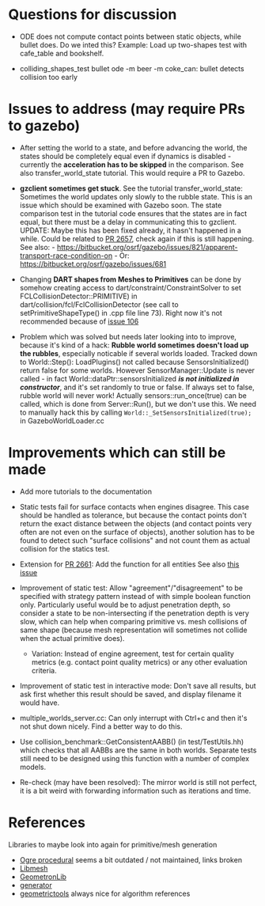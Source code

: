# Questions for discussion

- ODE does not compute contact points between static objects, while bullet does.
  Do we inted this? Example: Load up two-shapes test with cafe_table and bookshelf.

- colliding_shapes_test bullet ode -m beer -m coke_can: bullet detects collision too early

# Issues to address (may require PRs to gazebo)

- After setting the world to a state, and before advancing the world, the states should be completely equal even if dynamics is
  disabled - currently the **acceleration has to be skipped** in the comparison.
  See also transfer_world_state tutorial. This would require a PR to Gazebo.

- **gzclient sometimes get stuck**. See the tutorial transfer_world_state:
  Sometimes the world updates only slowly to the rubble state. This is an issue which should
  be examined with Gazebo soon. The state comparison test in the tutorial code ensures that the states are in fact
  equal, but there must be a delay in communicating this to gzclient.
  UPDATE: Maybe this has been fixed already, it hasn't happened in a while.
  Could be related to [PR 2657](https://bitbucket.org/osrf/gazebo/pull-requests/2657), check again if this is still happening.
  See also:
      - https://bitbucket.org/osrf/gazebo/issues/821/apparent-transport-race-condition-on
      - Or: https://bitbucket.org/osrf/gazebo/issues/681

- Changing **DART shapes from Meshes to Primitives** can be done by somehow creating access to
  dart/constraint/ConstraintSolver to set FCLCollisionDetector::PRIMITIVE) in dart/collision/fcl/FclCollisionDetector
  (see call to setPrimitiveShapeType() in .cpp file line 73). Right now it's not recommended because of
  [issue 106](https://github.com/flexible-collision-library/fcl/issues/106)

- Problem which was solved but needs later looking into to improve, because it's kind of a hack:
  **Rubble world sometimes doesn't load up the rubbles**, especially noticable if several worlds loaded. Tracked down to 
  World::Step(): LoadPlugins() not called because SensorsInitialized() return false for some worlds.
  However SensorManager::Update is never called - in fact World::dataPtr::sensorsInitialized ***is not initialized in constructor***,
  and it's set randomly to true or false. If always set to false, rubble world will never work!
  Actually sensors::run_once(true) can be called, which is done from Server::Run(), but we don't use this.
  We need to manually hack this by calling ``World::_SetSensorsInitialized(true);`` in GazeboWorldLoader.cc

# Improvements which can still be made

- Add more tutorials to the documentation

- Static tests fail for surface contacts when engines disagree. This
  case should be handled as tolerance, but because the contact points don't
  return the exact distance between the objects (and contact points very often
  are not even on the surface of objects), another solution has to be found
  to detect such "surface collisions" and not count them as actual collision
  for the statics test.

- Extension for [PR 2661](https://bitbucket.org/osrf/gazebo/pull-requests/2661): Add the function for all entities
  See also [this issue](https://bitbucket.org/osrf/gazebo/issues/2242/adding-method-to-physics-world-which)

- Improvement of static test: Allow "agreement"/"disagreement" to be specified
  with strategy pattern instead of with simple boolean function only.
  Particularly useful would be to adjust penetration depth, so consider a state
  to be non-intersecting if the penetration depth is very slow, which can help
  when comparing primitive vs. mesh collisions of same shape (because mesh
  representation will sometimes not collide when the actual primitive does).
    - Variation: Instead of engine agreement, test for certain
      quality metrics (e.g. contact point quality metrics) or any other
      evaluation criteria.

- Improvement of static test in interactive mode: Don't save all results, but
 ask first whether this result should be saved, and display filename it would
 have.

- multiple_worlds_server.cc: Can only interrupt with Ctrl+c and then it's
 not shut down nicely. Find a better way to do this.

- Use collision_benchmark::GetConsistentAABB() (in test/TestUtils.hh)
  which checks that all AABBs are the same in both worlds. Separate tests
  still need to be designed using this function with a number of
  complex models.

- Re-check (may have been resolved):
  The mirror world is still not perfect, it is a bit weird with forwarding
  information such as iterations and time.

# References

Libraries to maybe look into again for primitive/mesh generation

- [Ogre procedural](https://bitbucket.org/transporter/ogre-procedural) seems a bit outdated / not maintained, links broken
- [Libmesh](http://libmesh.github.io/doxygen/index.html)
- [GeometronLib](https://github.com/LukasBanana/GeometronLib)
- [generator](https://github.com/ilmola/generator)
- [geometrictools](www.geometrictools.com) always nice for algorithm references
